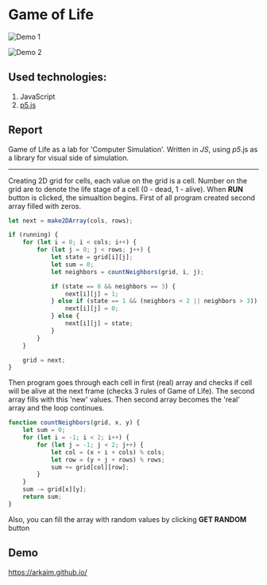 # Game of Life

![Demo 1](https://github.com/Arkaim/Arkaim.github.io/raw/master/demo.gif)

![Demo 2](https://github.com/Arkaim/Arkaim.github.io/raw/master/demo2.gif)

## Used technologies:

1. JavaScript
2. [p5.js](https://p5js.org/)

## Report

Game of Life as a lab for 'Computer Simulation'. Written in _JS_, using _p5_.js as a library for visual side of simulation.

---

Creating 2D grid for cells, each value on the grid is a cell. Number on the grid are to denote the life stage of a cell (0 - dead, 1 - alive). When **RUN** button is clicked, the simualtion begins. First of all program created second array filled with zeros.

```javascript
let next = make2DArray(cols, rows);

if (running) {
	for (let i = 0; i < cols; i++) {
		for (let j = 0; j < rows; j++) {
			let state = grid[i][j];
			let sum = 0;
			let neighbors = countNeighbors(grid, i, j);

			if (state == 0 && neighbors == 3) {
				next[i][j] = 1;
			} else if (state == 1 && (neighbors < 2 || neighbors > 3)) {
				next[i][j] = 0;
			} else {
				next[i][j] = state;
			}
		}
	}

	grid = next;
}
```

Then program goes through each cell in first (real) array and checks if cell will be alive at the next frame (checks 3 rules of Game of Life). The second array fills with this 'new' values. Then second array becomes the 'real' array and the loop continues.

```javascript
function countNeighbors(grid, x, y) {
	let sum = 0;
	for (let i = -1; i < 2; i++) {
		for (let j = -1; j < 2; j++) {
			let col = (x + i + cols) % cols;
			let row = (y + j + rows) % rows;
			sum += grid[col][row];
		}
	}
	sum -= grid[x][y];
	return sum;
}
```

Also, you can fill the array with random values by clicking **GET RANDOM** button

## Demo

https://arkaim.github.io/
